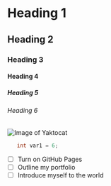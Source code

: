 # Heading 1
## Heading 2
### Heading 3
#### Heading 4
##### Heading 5
###### Heading 6
![Image of Yaktocat](https://octodex.github.com/images/yaktocat.png)
<br/>
```java
   int var1 = 6;
```   
- [ ] Turn on GitHub Pages
- [ ] Outline my portfolio
- [ ] Introduce myself to the world
